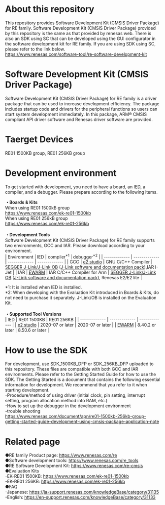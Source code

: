# About this repository 
This repository provides Software Development Kit (CMSIS Driver Package) for RE family.
Software Development Kit (CMSIS Driver Package) provided by this repository is the same as that provided by renesas web.
There is also an SDK using SC that can be developed using the GUI configurator in the software development kit for RE family.
If you are using SDK using SC, please refer to the link below.   
https://www.renesas.com/software-tool/re-software-development-kit

# Software Development Kit (CMSIS Driver Package)
Software Development Kit (CMSIS Driver Package) for RE family is a driver package that can be used to increase development efficiency. The package includes startup code and drivers for the peripheral functions so users can start system development immediately. In this package, ARM® CMSIS compliant API driver software and Renesas driver software are provided.


# Taerget Devices
RE01 1500KB group,  RE01 256KB group


# Development environment
To get started with development, you need to have a board, an IED, a compiler, and a debugger. Please prepare according to the following items. 

**・Boards & Kits**  
When using RE01 1500kB group  
https://www.renesas.com/ek-re01-1500kb  
When using RE01 256kB group  
https://www.renesas.com/ek-re01-256kb  
<br>
**・Development Tools**  
Software Development Kit (CMSIS Driver Package) for RE family supports two environments, GCC and IAR.
Please download according to your environment.  
| Environment | IED | compiler<sup>*1</sup> | debugger<sup>*2</sup> |
| ------------- | ------------- | ------------- | ------------- |
| GCC | [e2 studio](https://www.renesas.com/software-tool/e-studio)  | GNU C/C++ Compiler | [SEGGER J-Link/J-Link OB](https://www.segger.com/products/debug-probes/j-link/)  ([J-Link software and documentation pack](https://www.segger.com/downloads/jlink/JLink_Windows.exe)),IAR I-Jet |
| IAR | [EWARM](https://www.iar.com/ewarm)  | IAR C/C++ Compiler for Arm | [SEGGER J-Link/J-Link OB](https://www.segger.com/products/debug-probes/j-link/)  ([J-Link software and documentation pack](https://www.segger.com/downloads/jlink/JLink_Windows.exe)), Renesas E2/E2 lite |  

*1: It is installed when IED is installed.  
*2: When developing with the Evaluation Kit introduced in Boards & Kits, do not need to purchase it separately. J-Link/OB is installed on the Evaluation Kit.  
<br>
**・Supported Tool Versions**  
| IED | RE01 1500KB | RE01 256KB |
| ------------- | ------------- | ------------- |
| [e2 studio](https://www.renesas.com/software-tool/e-studio) | 2020-07 or later | 2020-07 or later |
| [EWARM](https://www.iar.com/ewarm) | 8.40.2 or later | 8.50.6 or later |  


# How to use the SDK
For development, use SDK_1500KB_DFP or SDK_256KB_DFP uploaded to this repository. These files are compatible with both GCC and IAR environments. 
Please refer to the Getting Started Guide for how to use the SDK. 
The Getting Started is a document that contains the following essential information for development. We recommend that you refer to it when starting development.  
-Procedure/method of using driver (initial clock, pin setting, interrupt setting, program allocation method into RAM, etc.)  
-How to set up the debugger in the development environment  
-trouble shooting  
https://www.renesas.com/document/apn/re01-1500kb-256kb-group-getting-started-guide-development-using-cmsis-package-application-note


# Related page  
●RE family Product page: https://www.renesas.com/re  
●Software development tools: https://www.renesas.com/re_tools  
●RE Software Development Kit: https://www.renesas.com/re-cmsis
●Evaluation Kits  
 -EK-RE01 1500KB: https://www.renesas.com/ek-re01-1500kb  
 -EK-RE01 256KB: https://www.renesas.com/ek-re01-256kb  
●FAQ  
 -Japanese: https://ja-support.renesas.com/knowledgeBase/category/31135  
 -English: https://en-support.renesas.com/knowledgeBase/category/31133  
